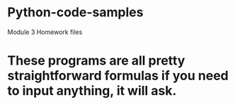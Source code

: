 # Python-code-samples
Module 3 Homework files
# These programs are all pretty straightforward formulas if you need to input anything, it will ask.
